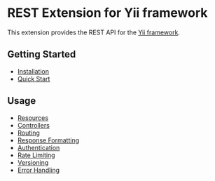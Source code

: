 REST Extension for Yii framework
========================

This extension provides the REST API for the [Yii framework](http://www.yiiframework.com).

Getting Started
---------------

* [Installation](installation.md)
* [Quick Start](quick-start.md)

Usage
-----

* [Resources](resources.md)
* [Controllers](controllers.md)
* [Routing](routing.md)
* [Response Formatting](response-formatting.md)
* [Authentication](authentication.md)
* [Rate Limiting](rate-limiting.md)
* [Versioning](versioning.md)
* [Error Handling](error-handling.md)
